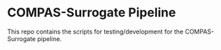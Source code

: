 # COMPAS-Surrogate Pipeline

This repo contains the scripts for testing/development for the COMPAS-Surrogate pipeline.


